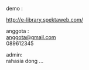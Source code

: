 demo :

http://e-library.spektaweb.com/

anggota : <br>
anggota@gmail.com <br>
089612345

admin: <br>
rahasia dong ...
